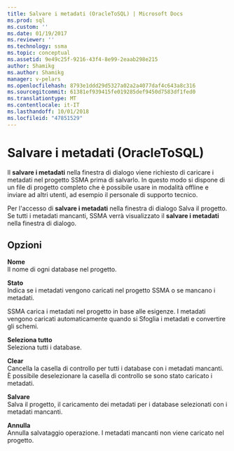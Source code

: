 ```yaml
---
title: Salvare i metadati (OracleToSQL) | Microsoft Docs
ms.prod: sql
ms.custom: ''
ms.date: 01/19/2017
ms.reviewer: ''
ms.technology: ssma
ms.topic: conceptual
ms.assetid: 9e49c25f-9216-43f4-8e99-2eaab298e215
author: Shamikg
ms.author: Shamikg
manager: v-pelars
ms.openlocfilehash: 8793e1ddd29d5327a02a2a4077daf4c643a8c316
ms.sourcegitcommit: 61381ef939415fe019285def9450d7583df1fed0
ms.translationtype: MT
ms.contentlocale: it-IT
ms.lasthandoff: 10/01/2018
ms.locfileid: "47851529"
---
```

# <a name="save-metadata--oracletosql"></a>Salvare i metadati (OracleToSQL)
Il **salvare i metadati** nella finestra di dialogo viene richiesto di caricare i metadati nel progetto SSMA prima di salvarlo. In questo modo si dispone di un file di progetto completo che è possibile usare in modalità offline e inviare ad altri utenti, ad esempio il personale di supporto tecnico.  
  
Per l'accesso di **salvare i metadati** nella finestra di dialogo Salva il progetto. Se tutti i metadati mancanti, SSMA verrà visualizzato il **salvare i metadati** nella finestra di dialogo.  
  
## <a name="options"></a>Opzioni  
**Nome**  
Il nome di ogni database nel progetto.  
  
**Stato**  
Indica se i metadati vengono caricati nel progetto SSMA o se mancano i metadati.  
  
SSMA carica i metadati nel progetto in base alle esigenze. I metadati vengono caricati automaticamente quando si Sfoglia i metadati e convertire gli schemi.  
  
**Seleziona tutto**  
Seleziona tutti i database.  
  
**Clear**  
Cancella la casella di controllo per tutti i database con i metadati mancanti. È possibile deselezionare la casella di controllo se sono stato caricato i metadati.  
  
**Salvare**  
Salva il progetto, il caricamento dei metadati per i database selezionati con i metadati mancanti.  
  
**Annulla**  
Annulla salvataggio operazione. I metadati mancanti non viene caricato nel progetto.  
  
